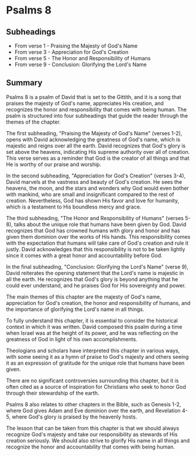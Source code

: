 # Psalms 8

## Subheadings

* From verse 1 - Praising the Majesty of God's Name
* From verse 3 - Appreciation for God's Creation
* From verse 5 - The Honor and Responsibility of Humans
* From verse 9 - Conclusion: Glorifying the Lord's Name

## Summary

Psalms 8 is a psalm of David that is set to the Gittith, and it is a song that praises the majesty of God's name, appreciates His creation, and recognizes the honor and responsibility that comes with being human. The psalm is structured into four subheadings that guide the reader through the themes of the chapter.

The first subheading, "Praising the Majesty of God's Name" (verses 1-2), opens with David acknowledging the greatness of God's name, which is majestic and reigns over all the earth. David recognizes that God's glory is set above the heavens, indicating His supreme authority over all of creation. This verse serves as a reminder that God is the creator of all things and that He is worthy of our praise and worship.

In the second subheading, "Appreciation for God's Creation" (verses 3-4), David marvels at the vastness and beauty of God's creation. He sees the heavens, the moon, and the stars and wonders why God would even bother with mankind, who are small and insignificant compared to the rest of creation. Nevertheless, God has shown His favor and love for humanity, which is a testament to His boundless mercy and grace.

The third subheading, "The Honor and Responsibility of Humans" (verses 5-8), talks about the unique role that humans have been given by God. David recognizes that God has crowned humans with glory and honor and has given them dominion over the works of His hands. This responsibility comes with the expectation that humans will take care of God's creation and rule it justly. David acknowledges that this responsibility is not to be taken lightly since it comes with a great honor and accountability before God.

In the final subheading, "Conclusion: Glorifying the Lord's Name" (verse 9), David reiterates the opening statement that the Lord's name is majestic in all the earth. He recognizes that God's glory is beyond anything that he could ever understand, and he praises God for His sovereignty and power.

The main themes of this chapter are the majesty of God's name, appreciation for God's creation, the honor and responsibility of humans, and the importance of glorifying the Lord's name in all things.

To fully understand this chapter, it is essential to consider the historical context in which it was written. David composed this psalm during a time when Israel was at the height of its power, and he was reflecting on the greatness of God in light of his own accomplishments.

Theologians and scholars have interpreted this chapter in various ways, with some seeing it as a hymn of praise to God's majesty and others seeing it as an expression of gratitude for the unique role that humans have been given.

There are no significant controversies surrounding this chapter, but it is often cited as a source of inspiration for Christians who seek to honor God through their stewardship of the earth.

Psalms 8 also relates to other chapters in the Bible, such as Genesis 1-2, where God gives Adam and Eve dominion over the earth, and Revelation 4-5, where God's glory is praised by the heavenly hosts.

The lesson that can be taken from this chapter is that we should always recognize God's majesty and take our responsibility as stewards of His creation seriously. We should also strive to glorify His name in all things and recognize the honor and accountability that comes with being human.